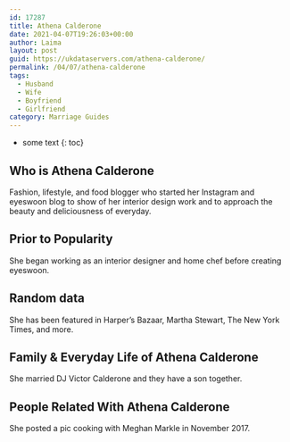 ```yaml
---
id: 17287
title: Athena Calderone
date: 2021-04-07T19:26:03+00:00
author: Laima
layout: post
guid: https://ukdataservers.com/athena-calderone/
permalink: /04/07/athena-calderone
tags:
  - Husband
  - Wife
  - Boyfriend
  - Girlfriend
category: Marriage Guides
---
```


* some text
{: toc}


## Who is Athena Calderone
                  
                  
                  
Fashion, lifestyle, and food blogger who started her Instagram and eyeswoon blog to show of her interior design work and to approach the beauty and deliciousness of everyday. 
                  
              
            
              
            
                
                
                
## Prior to Popularity
                  
                  
                  
She began working as an interior designer and home chef before creating eyeswoon.
                  
              
            
              
            
                
                
                
## Random data
                  
                  
                  
She has been featured in Harper&#8217;s Bazaar, Martha Stewart, The New York Times, and more.
                  
              
            
              
            
                
                
                
## Family & Everyday Life of Athena Calderone
                  
                  
                  
She married DJ Victor Calderone and they have a son together.  
                  
              
            
              
            
                
                
                
## People Related With Athena Calderone
                  
                  
                  
She posted a pic cooking with Meghan Markle in November 2017.
                  
              
            
              
            
                
              
            
              
              
            
            
              
            
          
          
          